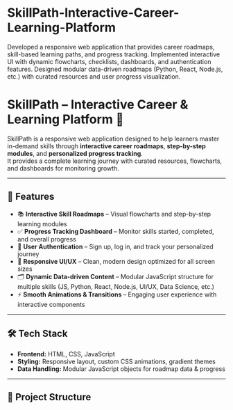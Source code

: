 # SkillPath-Interactive-Career-Learning-Platform
Developed a responsive web application that provides career roadmaps, skill-based learning paths, and progress tracking. Implemented interactive UI with dynamic flowcharts, checklists, dashboards, and authentication features. Designed modular data-driven roadmaps (Python, React, Node.js, etc.) with curated resources and user progress visualization.



# SkillPath – Interactive Career & Learning Platform 🚀

SkillPath is a responsive web application designed to help learners master in-demand skills through **interactive career roadmaps**, **step-by-step modules**, and **personalized progress tracking**.  
It provides a complete learning journey with curated resources, flowcharts, and dashboards for monitoring growth.  

---

## 🌟 Features
- 📚 **Interactive Skill Roadmaps** – Visual flowcharts and step-by-step learning modules  
- ✅ **Progress Tracking Dashboard** – Monitor skills started, completed, and overall progress  
- 🔐 **User Authentication** – Sign up, log in, and track your personalized journey  
- 🎨 **Responsive UI/UX** – Clean, modern design optimized for all screen sizes  
- 🗂️ **Dynamic Data-driven Content** – Modular JavaScript structure for multiple skills (JS, Python, React, Node.js, UI/UX, Data Science, etc.)  
- ⚡ **Smooth Animations & Transitions** – Engaging user experience with interactive components  

---

## 🛠️ Tech Stack
- **Frontend:** HTML, CSS, JavaScript  
- **Styling:** Responsive layout, custom CSS animations, gradient themes  
- **Data Handling:** Modular JavaScript objects for roadmap data & progress  

---

## 📂 Project Structure
